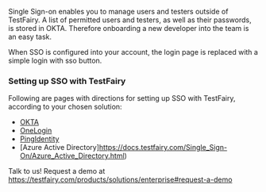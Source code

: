 Single Sign-on enables you to manage users and testers outside of TestFairy. 
A list of permitted users and testers, as well as their passwords, is stored in OKTA. Therefore onboarding a new developer into the team is an easy task.

When SSO is configured into your account, the login page is replaced with a simple login with sso button.

### Setting up SSO with TestFairy
Following are pages with directions for setting up SSO with TestFairy, according to your chosen solution:
  * [OKTA](https://docs.testfairy.com/Single_Sign-On/OKTA.html)
  * [OneLogin](https://docs.testfairy.com/Single_Sign-On/OneLogin.html)
  * [PingIdentity](https://docs.testfairy.com/Single_Sign-On/Ping_Identity.html)
  * [Azure Active Directory]https://docs.testfairy.com/Single_Sign-On/Azure_Active_Directory.html)

Talk to us! Request a demo at https://testfairy.com/products/solutions/enterprise#request-a-demo


